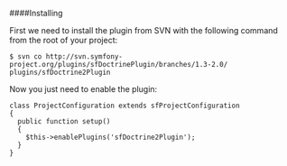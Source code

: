 ####Installing

First we need to install the plugin from SVN with the following command from the root of your project:

~~~
$ svn co http://svn.symfony-project.org/plugins/sfDoctrinePlugin/branches/1.3-2.0/ plugins/sfDoctrine2Plugin
~~~

Now you just need to enable the plugin:

~~~
class ProjectConfiguration extends sfProjectConfiguration
{
  public function setup()
  {
    $this->enablePlugins('sfDoctrine2Plugin');
  }
}
~~~
